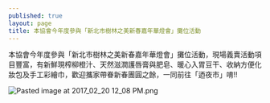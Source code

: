 ```yaml
---
published: true
layout: page
title: 本協會今年度參與「新北市樹林之美新春嘉年華燈會」攤位活動
---
```


本協會今年度參與「新北市樹林之美新春嘉年華燈會」攤位活動，現場義賣活動項目豐富，有新鮮現榨柳橙汁、天然滋潤護唇膏與肥皂、暖心入胃豆干、收納方便化妝包及手工彩繪巾，歡迎攜家帶眷新春團圓之餘，一同前往「迺夜市」唷!!


![Pasted image at 2017_02_20 12_08 PM.png]({{site.baseurl}}/static_files/upload_images/新北市樹林之美新春嘉年華燈會.jpg)
